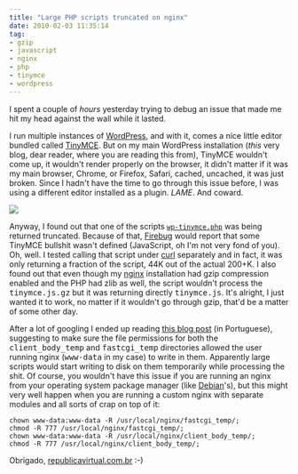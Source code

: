 ```yaml
---
title: "Large PHP scripts truncated on nginx"
date: 2010-02-03 11:35:14
tag:
- gzip
- javascript
- nginx
- php
- tinymce
- wordpress
---
```

I spent a couple of *hours* yesterday trying to debug an issue that made me hit my head against the wall while it lasted.

I run multiple instances of [WordPress](http://wordpress.org), and with it, comes a nice little editor bundled called [TinyMCE](http://tinymce.moxiecode.com/). But on my main WordPress installation (*this* very blog, dear reader, where you are reading this from), TinyMCE wouldn't come up, it wouldn't render properly on the browser, it didn't matter if it was my main browser, Chrome, or Firefox, Safari, cached, uncached, it was just broken. Since I hadn't have the time to go through this issue before, I was using a different editor installed as a plugin. *LAME*. And coward.

![](/old/stereonaut/2010/02/nginx.gif)

Anyway, I found out that one of the scripts [`wp-tinymce.php`](http://phpxref.ftwr.co.uk/wordpress/nav.html?wp-includes/js/tinymce/wp-tinymce.php.html) was being returned truncated. Because of that, <a href="http://getfirebug.com/">Firebug</a> would report that some TinyMCE bullshit wasn't defined (JavaScript, oh I'm not very fond of you). Oh, well. I tested calling that script under <a href="http://curl.haxx.se/">curl</a> separately and in fact, it was only returning a fraction of the script, 44K out of the actual 200+K. I also found out that even though my <a href="http://nginx.org/">nginx</a> installation had gzip compression enabled and the PHP had zlib as well, the script wouldn't process the <tt>tinymce.js.gz</tt> but it was returning directly <tt>tinymce.js</tt>. It's alright, I just wanted it to work, no matter if it wouldn't go through gzip, that'd be a matter of some other day.

After a lot of googling I ended up reading <a href="http://www.republicavirtual.com.br/blog/2009/11/03/nginx-truncate-php/">this blog post</a> (in Portuguese), suggesting to make sure the file permissions for both the <tt>client_body_temp</tt> and <tt>fastcgi_temp</tt> directories allowed the user running nginx (<tt>www-data</tt> in my case) to write in them. Apparently large scripts would start writing to disk on them temporarily while processing the shit. Of course, you wouldn't have this issue if you are running an nginx from your operating system package manager (like <a href="http://packages.debian.org/search?keywords=nginx">Debian</a>'s), but this might very well happen when you are running a custom nginx with separate modules and all sorts of crap on top of it:

    chown www-data:www-data -R /usr/local/nginx/fastcgi_temp/;
    chmod -R 777 /usr/local/nginx/fastcgi_temp/;
    chown www-data:www-data -R /usr/local/nginx/client_body_temp/;
    chmod -R 777 /usr/local/nginx/client_body_temp/;

Obrigado, <a href="http://www.republicavirtual.com.br/blog/">republicavirtual.com.br</a> :-)
